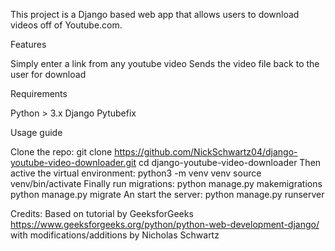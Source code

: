 This project is a Django based web app that allows users to download videos off of Youtube.com. 

Features

Simply enter a link from any youtube video
Sends the video file back to the user for download

Requirements

Python > 3.x
Django
Pytubefix

Usage guide

Clone the repo: 
git clone https://github.com/NickSchwartz04/django-youtube-video-downloader.git
cd django-youtube-video-downloader
Then active the virtual environment:
python3 -m venv venv
source venv/bin/activate
Finally run migrations:
python manage.py makemigrations
python manage.py migrate
An start the server:
python manage.py runserver

Credits: Based on tutorial by GeeksforGeeks https://www.geeksforgeeks.org/python/python-web-development-django/ with modifications/additions by Nicholas Schwartz
